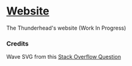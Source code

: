 # [Website](https://thunderhead.skrub.dev)

The Thunderhead's website (Work In Progress)

### Credits

Wave SVG from this [Stack Overflow Question](https://stackoverflow.com/questions/59398259/inline-svg-in-css-doing-background-image)
